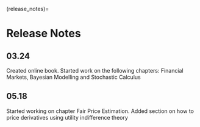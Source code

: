 (release_notes)=

# Release Notes

## 03.24
Created online book. Started work on the following chapters: Financial Markets, Bayesian Modelling and Stochastic Calculus

## 05.18
Started working on chapter Fair Price Estimation. Added section on how to price derivatives using utility indifference theory
